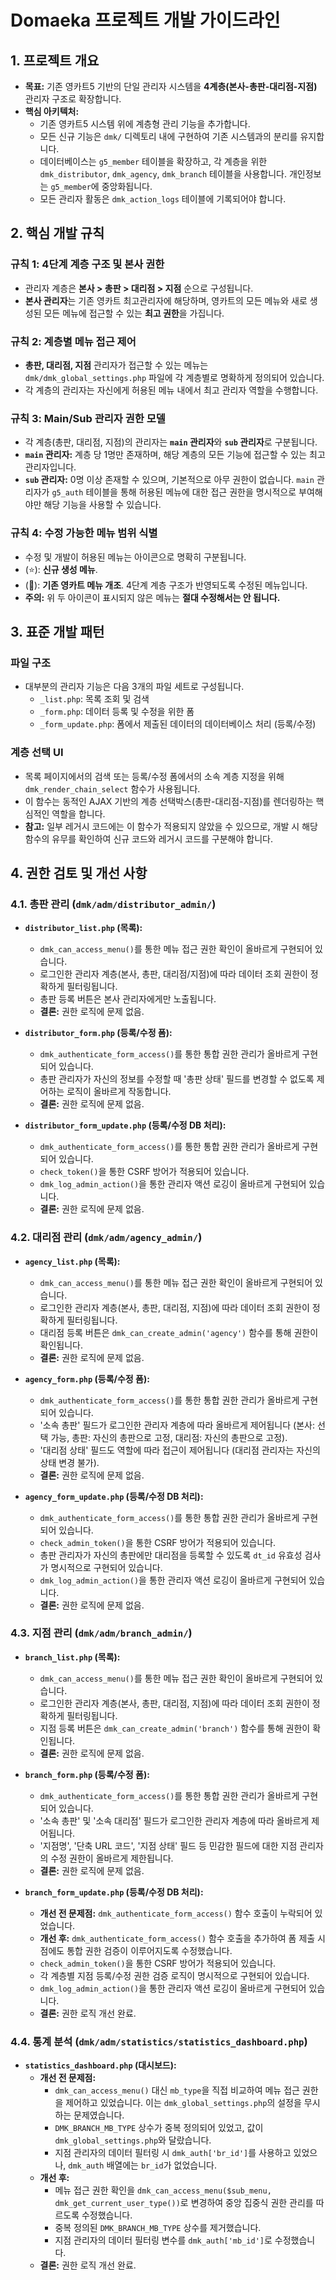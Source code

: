 # Domaeka 프로젝트 개발 가이드라인

## 1. 프로젝트 개요

- **목표:** 기존 영카트5 기반의 단일 관리자 시스템을 **4계층(본사-총판-대리점-지점)** 관리자 구조로 확장합니다.
- **핵심 아키텍처:**
    - 기존 영카트5 시스템 위에 계층형 관리 기능을 추가합니다.
    - 모든 신규 기능은 `dmk/` 디렉토리 내에 구현하여 기존 시스템과의 분리를 유지합니다.
    - 데이터베이스는 `g5_member` 테이블을 확장하고, 각 계층을 위한 `dmk_distributor`, `dmk_agency`, `dmk_branch` 테이블을 사용합니다. 개인정보는 `g5_member`에 중앙화됩니다.
    - 모든 관리자 활동은 `dmk_action_logs` 테이블에 기록되어야 합니다.

## 2. 핵심 개발 규칙

### 규칙 1: 4단계 계층 구조 및 본사 권한

- 관리자 계층은 **본사 > 총판 > 대리점 > 지점** 순으로 구성됩니다.
- **본사 관리자**는 기존 영카트 최고관리자에 해당하며, 영카트의 모든 메뉴와 새로 생성된 모든 메뉴에 접근할 수 있는 **최고 권한**을 가집니다.

### 규칙 2: 계층별 메뉴 접근 제어

- **총판, 대리점, 지점** 관리자가 접근할 수 있는 메뉴는 `dmk/dmk_global_settings.php` 파일에 각 계층별로 명확하게 정의되어 있습니다.
- 각 계층의 관리자는 자신에게 허용된 메뉴 내에서 최고 관리자 역할을 수행합니다.

### 규칙 3: Main/Sub 관리자 권한 모델

- 각 계층(총판, 대리점, 지점)의 관리자는 **`main` 관리자**와 **`sub` 관리자**로 구분됩니다.
- **`main` 관리자:** 계층 당 1명만 존재하며, 해당 계층의 모든 기능에 접근할 수 있는 최고 관리자입니다.
- **`sub` 관리자:** 0명 이상 존재할 수 있으며, 기본적으로 아무 권한이 없습니다. `main` 관리자가 `g5_auth` 테이블을 통해 허용된 메뉴에 대한 접근 권한을 명시적으로 부여해야만 해당 기능을 사용할 수 있습니다.

### 규칙 4: 수정 가능한 메뉴 범위 식별

- 수정 및 개발이 허용된 메뉴는 아이콘으로 명확히 구분됩니다.
- <i class="fa fa-star" title="NEW"></i> (⭐): **신규 생성 메뉴**.
- <i class="fa fa-flag" title="개조"></i> (🚩): **기존 영카트 메뉴 개조**. 4단계 계층 구조가 반영되도록 수정된 메뉴입니다.
- **주의:** 위 두 아이콘이 표시되지 않은 메뉴는 **절대 수정해서는 안 됩니다.**

## 3. 표준 개발 패턴

### 파일 구조
- 대부분의 관리자 기능은 다음 3개의 파일 세트로 구성됩니다.
    - `_list.php`: 목록 조회 및 검색
    - `_form.php`: 데이터 등록 및 수정을 위한 폼
    - `_form_update.php`: 폼에서 제출된 데이터의 데이터베이스 처리 (등록/수정)

### 계층 선택 UI
- 목록 페이지에서의 검색 또는 등록/수정 폼에서의 소속 계층 지정을 위해 `dmk_render_chain_select` 함수가 사용됩니다.
- 이 함수는 동적인 AJAX 기반의 계층 선택박스(총판-대리점-지점)를 렌더링하는 핵심적인 역할을 합니다.
- **참고:** 일부 레거시 코드에는 이 함수가 적용되지 않았을 수 있으므로, 개발 시 해당 함수의 유무를 확인하여 신규 코드와 레거시 코드를 구분해야 합니다.

## 4. 권한 검토 및 개선 사항

### 4.1. 총판 관리 (`dmk/adm/distributor_admin/`)

- **`distributor_list.php` (목록):**
    - `dmk_can_access_menu()`를 통한 메뉴 접근 권한 확인이 올바르게 구현되어 있습니다.
    - 로그인한 관리자 계층(본사, 총판, 대리점/지점)에 따라 데이터 조회 권한이 정확하게 필터링됩니다.
    - 총판 등록 버튼은 본사 관리자에게만 노출됩니다.
    - **결론:** 권한 로직에 문제 없음.

- **`distributor_form.php` (등록/수정 폼):**
    - `dmk_authenticate_form_access()`를 통한 통합 권한 관리가 올바르게 구현되어 있습니다.
    - 총판 관리자가 자신의 정보를 수정할 때 '총판 상태' 필드를 변경할 수 없도록 제어하는 로직이 올바르게 작동합니다.
    - **결론:** 권한 로직에 문제 없음.

- **`distributor_form_update.php` (등록/수정 DB 처리):**
    - `dmk_authenticate_form_access()`를 통한 통합 권한 관리가 올바르게 구현되어 있습니다.
    - `check_token()`을 통한 CSRF 방어가 적용되어 있습니다.
    - `dmk_log_admin_action()`을 통한 관리자 액션 로깅이 올바르게 구현되어 있습니다.
    - **결론:** 권한 로직에 문제 없음.

### 4.2. 대리점 관리 (`dmk/adm/agency_admin/`)

- **`agency_list.php` (목록):**
    - `dmk_can_access_menu()`를 통한 메뉴 접근 권한 확인이 올바르게 구현되어 있습니다.
    - 로그인한 관리자 계층(본사, 총판, 대리점, 지점)에 따라 데이터 조회 권한이 정확하게 필터링됩니다.
    - 대리점 등록 버튼은 `dmk_can_create_admin('agency')` 함수를 통해 권한이 확인됩니다.
    - **결론:** 권한 로직에 문제 없음.

- **`agency_form.php` (등록/수정 폼):**
    - `dmk_authenticate_form_access()`를 통한 통합 권한 관리가 올바르게 구현되어 있습니다.
    - '소속 총판' 필드가 로그인한 관리자 계층에 따라 올바르게 제어됩니다 (본사: 선택 가능, 총판: 자신의 총판으로 고정, 대리점: 자신의 총판으로 고정).
    - '대리점 상태' 필드도 역할에 따라 접근이 제어됩니다 (대리점 관리자는 자신의 상태 변경 불가).
    - **결론:** 권한 로직에 문제 없음.

- **`agency_form_update.php` (등록/수정 DB 처리):**
    - `dmk_authenticate_form_access()`를 통한 통합 권한 관리가 올바르게 구현되어 있습니다.
    - `check_admin_token()`을 통한 CSRF 방어가 적용되어 있습니다.
    - 총판 관리자가 자신의 총판에만 대리점을 등록할 수 있도록 `dt_id` 유효성 검사가 명시적으로 구현되어 있습니다.
    - `dmk_log_admin_action()`을 통한 관리자 액션 로깅이 올바르게 구현되어 있습니다.
    - **결론:** 권한 로직에 문제 없음.

### 4.3. 지점 관리 (`dmk/adm/branch_admin/`)

- **`branch_list.php` (목록):**
    - `dmk_can_access_menu()`를 통한 메뉴 접근 권한 확인이 올바르게 구현되어 있습니다.
    - 로그인한 관리자 계층(본사, 총판, 대리점, 지점)에 따라 데이터 조회 권한이 정확하게 필터링됩니다.
    - 지점 등록 버튼은 `dmk_can_create_admin('branch')` 함수를 통해 권한이 확인됩니다.
    - **결론:** 권한 로직에 문제 없음.

- **`branch_form.php` (등록/수정 폼):**
    - `dmk_authenticate_form_access()`를 통한 통합 권한 관리가 올바르게 구현되어 있습니다.
    - '소속 총판' 및 '소속 대리점' 필드가 로그인한 관리자 계층에 따라 올바르게 제어됩니다.
    - '지점명', '단축 URL 코드', '지점 상태' 필드 등 민감한 필드에 대한 지점 관리자의 수정 권한이 올바르게 제한됩니다.
    - **결론:** 권한 로직에 문제 없음.

- **`branch_form_update.php` (등록/수정 DB 처리):**
    - **개선 전 문제점:** `dmk_authenticate_form_access()` 함수 호출이 누락되어 있었습니다.
    - **개선 후:** `dmk_authenticate_form_access()` 함수 호출을 추가하여 폼 제출 시점에도 통합 권한 검증이 이루어지도록 수정했습니다.
    - `check_admin_token()`을 통한 CSRF 방어가 적용되어 있습니다.
    - 각 계층별 지점 등록/수정 권한 검증 로직이 명시적으로 구현되어 있습니다.
    - `dmk_log_admin_action()`을 통한 관리자 액션 로깅이 올바르게 구현되어 있습니다.
    - **결론:** 권한 로직 개선 완료.

### 4.4. 통계 분석 (`dmk/adm/statistics/statistics_dashboard.php`)

- **`statistics_dashboard.php` (대시보드):**
    - **개선 전 문제점:**
        - `dmk_can_access_menu()` 대신 `mb_type`을 직접 비교하여 메뉴 접근 권한을 제어하고 있었습니다. 이는 `dmk_global_settings.php`의 설정을 무시하는 문제였습니다.
        - `DMK_BRANCH_MB_TYPE` 상수가 중복 정의되어 있었고, 값이 `dmk_global_settings.php`와 달랐습니다.
        - 지점 관리자의 데이터 필터링 시 `dmk_auth['br_id']`를 사용하고 있었으나, `dmk_auth` 배열에는 `br_id`가 없었습니다.
    - **개선 후:**
        - 메뉴 접근 권한 확인을 `dmk_can_access_menu($sub_menu, dmk_get_current_user_type())`로 변경하여 중앙 집중식 권한 관리를 따르도록 수정했습니다.
        - 중복 정의된 `DMK_BRANCH_MB_TYPE` 상수를 제거했습니다.
        - 지점 관리자의 데이터 필터링 변수를 `dmk_auth['mb_id']`로 수정했습니다.
    - **결론:** 권한 로직 개선 완료.
